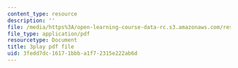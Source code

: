 ```yaml
---
content_type: resource
description: ''
file: /media/https%3A/open-learning-course-data-rc.s3.amazonaws.com/res-18-009-learn-differential-equations-up-close-with-gilbert-strang-and-cleve-moler-fall-2015/3fedd7dc16171bbba1f72315e222ab6d_0hx59wYpFyY.pdf
file_type: application/pdf
resourcetype: Document
title: 3play pdf file
uid: 3fedd7dc-1617-1bbb-a1f7-2315e222ab6d
---
```

